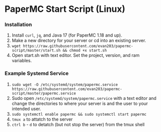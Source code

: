# PaperMC Start Script (Linux)  
### Installation 
1. Install `curl`, `jq`, and Java 17 (for PaperMC 1.18 and up). 
2. Make a new directory for your server or cd into an existing server.   
3. `wget https://raw.githubusercontent.com/evan203/papermc-script/master/start.sh && chmod +x start.sh` 
4. Open start.sh with text editor. Set the project, version, and ram variables. 

### Example Systemd Service
1. `sudo wget -O /etc/systemd/system/papermc.service https://raw.githubusercontent.com/evan203/papermc-script/master/papermc.service` 
2. Sudo open `/etc/systemd/system/papermc.service` with a text editor and change the directories to where your server is and the user to your intended user. 
3. `sudo systemctl enable papermc && sudo systemctl start papermc`
4. `tmux a` to attatch to the server
5. `ctrl b` - `d` to detatch (but not stop the server) from the tmux shell
